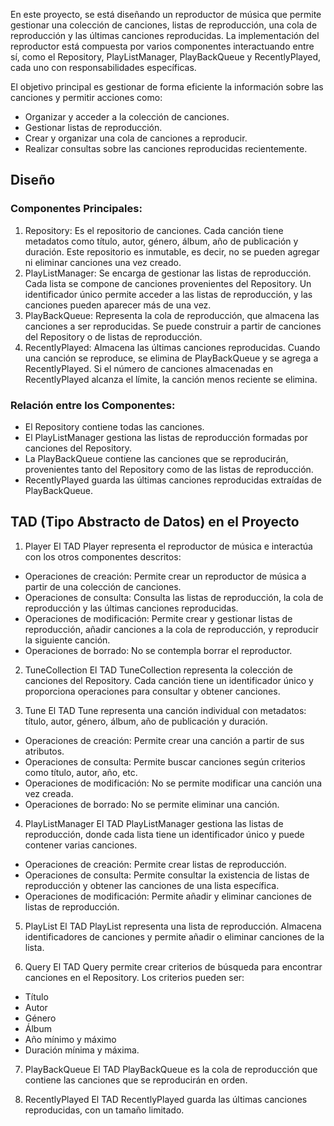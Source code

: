 En este proyecto, se está diseñando un reproductor de música que permite gestionar una colección de canciones, listas de reproducción, una cola de reproducción y las últimas canciones reproducidas. La implementación del reproductor está compuesta por varios componentes interactuando entre sí, como el Repository, PlayListManager, PlayBackQueue y RecentlyPlayed, cada uno con responsabilidades específicas.

El objetivo principal es gestionar de forma eficiente la información sobre las canciones y permitir acciones como:

- Organizar y acceder a la colección de canciones.
- Gestionar listas de reproducción.
- Crear y organizar una cola de canciones a reproducir.
- Realizar consultas sobre las canciones reproducidas recientemente.
## Diseño
### Componentes Principales:
1. Repository: Es el repositorio de canciones. Cada canción tiene metadatos como título, autor, género, álbum, año de publicación y duración. Este repositorio es inmutable, es decir, no se pueden agregar ni eliminar canciones una vez creado.
2. PlayListManager: Se encarga de gestionar las listas de reproducción. Cada lista se compone de canciones provenientes del Repository. Un identificador único permite acceder a las listas de reproducción, y las canciones pueden aparecer más de una vez.
3. PlayBackQueue: Representa la cola de reproducción, que almacena las canciones a ser reproducidas. Se puede construir a partir de canciones del Repository o de listas de reproducción.
4. RecentlyPlayed: Almacena las últimas canciones reproducidas. Cuando una canción se reproduce, se elimina de PlayBackQueue y se agrega a RecentlyPlayed. Si el número de canciones almacenadas en RecentlyPlayed alcanza el límite, la canción menos reciente se elimina.
### Relación entre los Componentes:
- El Repository contiene todas las canciones.
- El PlayListManager gestiona las listas de reproducción formadas por canciones del Repository.
- La PlayBackQueue contiene las canciones que se reproducirán, provenientes tanto del Repository como de las listas de reproducción.
- RecentlyPlayed guarda las últimas canciones reproducidas extraídas de PlayBackQueue.
## TAD (Tipo Abstracto de Datos) en el Proyecto
1. Player
El TAD Player representa el reproductor de música e interactúa con los otros componentes descritos:

- Operaciones de creación: Permite crear un reproductor de música a partir de una colección de canciones.
- Operaciones de consulta: Consulta las listas de reproducción, la cola de reproducción y las últimas canciones reproducidas.
- Operaciones de modificación: Permite crear y gestionar listas de reproducción, añadir canciones a la cola de reproducción, y reproducir la siguiente canción.
- Operaciones de borrado: No se contempla borrar el reproductor.
2. TuneCollection
El TAD TuneCollection representa la colección de canciones del Repository. Cada canción tiene un identificador único y proporciona operaciones para consultar y obtener canciones.

3. Tune
El TAD Tune representa una canción individual con metadatos: título, autor, género, álbum, año de publicación y duración.

- Operaciones de creación: Permite crear una canción a partir de sus atributos.
- Operaciones de consulta: Permite buscar canciones según criterios como título, autor, año, etc.
- Operaciones de modificación: No se permite modificar una canción una vez creada.
- Operaciones de borrado: No se permite eliminar una canción.
4. PlayListManager
El TAD PlayListManager gestiona las listas de reproducción, donde cada lista tiene un identificador único y puede contener varias canciones.

- Operaciones de creación: Permite crear listas de reproducción.
- Operaciones de consulta: Permite consultar la existencia de listas de reproducción y obtener las canciones de una lista específica.
- Operaciones de modificación: Permite añadir y eliminar canciones de listas de reproducción.
5. PlayList
El TAD PlayList representa una lista de reproducción. Almacena identificadores de canciones y permite añadir o eliminar canciones de la lista.

6. Query
El TAD Query permite crear criterios de búsqueda para encontrar canciones en el Repository. Los criterios pueden ser:

- Título
- Autor
- Género
- Álbum
- Año mínimo y máximo
- Duración mínima y máxima.
7. PlayBackQueue
El TAD PlayBackQueue es la cola de reproducción que contiene las canciones que se reproducirán en orden.

8. RecentlyPlayed
El TAD RecentlyPlayed guarda las últimas canciones reproducidas, con un tamaño limitado.
